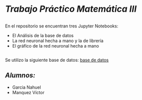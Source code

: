 # _**Trabajo Práctico Matemática III**_

##
En el repositorio se encuentran tres Jupyter Notebooks:
  - El Análisis de la base de datos
  - La red neuronal hecha a mano y la de librería 
  - El gráfico de la red neuronal hecha a mano
##
Se utilizo la siguiente base de datos: [base de datos](https://www.kaggle.com/datasets/yasserh/breast-cancer-dataset/data)
## _Alumnos:_
  - Garcia Nahuel
  - Manquez Víctor
